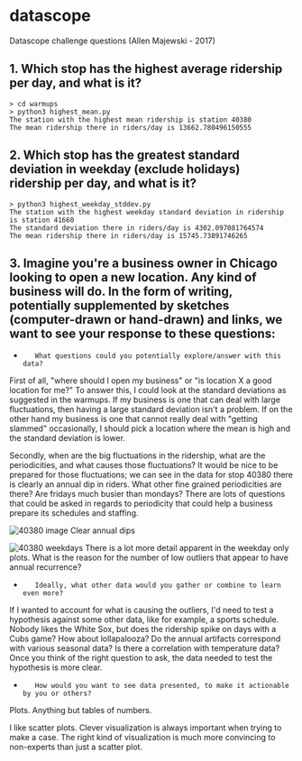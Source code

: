 # datascope
Datascope challenge questions
(Allen Majewski - 2017)

## 1. Which stop has the highest average ridership per day, and what is it?

    > cd warmups
    > python3 highest_mean.py
    The station with the highest mean ridership is station 40380
    The mean ridership there in riders/day is 13662.780496150555
    

## 2. Which stop has the greatest standard deviation in weekday (exclude holidays) ridership per day, and what is it?

    > python3 highest_weekday_stddev.py
    The station with the highest weekday standard deviation in ridership is station 41660
    The standard deviation there in riders/day is 4302.097081764574
    The mean ridership there in riders/day is 15745.73891746265     


## 3. Imagine you're a business owner in Chicago looking to open a new location. Any kind of business will do. In the form of writing, potentially supplemented by sketches (computer-drawn or hand-drawn) and links, we want to see your response to these questions: 

*        What questions could you potentially explore/answer with this data?

First of all, "where should I open my business" or "is location X a good location for me?"  To answer this, I could look at the standard deviations as suggested in the warmups.  If my business is one that can deal with large fluctuations, then having a large standard deviation isn't a problem.  If on the other hand my business is one that cannot really deal with "getting slammed" occasionally, I should pick a location where the mean is high and the standard deviation is lower.

Secondly, when are the big fluctuations in the ridership, what are the periodicities, and what causes those fluctuations?  It would be nice to be prepared for those fluctuations; we can see in the data for stop 40380 there is clearly an annual dip in riders. What other fine grained periodicities are there?  Are fridays much busier than mondays?  There are lots of questions that could be asked in regards to periodicity that could help a business prepare its schedules and staffing.


![40380 image]('img/40380.png')
Clear annual dips

![40380 weekdays]('img/40380_weekday.png')
There is a lot more detail apparent in the weekday only plots. What is the reason for the number of low outliers that appear to have annual recurrence? 


*        Ideally, what other data would you gather or combine to learn even more?

If I wanted to account for what is causing the outliers, I'd need to test a hypothesis against some other data, like for example, a sports schedule.  Nobody likes the White Sox, but does the ridership spike on days with a Cubs game?  How about lollapalooza? Do the annual artifacts correspond with various seasonal data?  Is there a correlation with temperature data? Once you think of the right question to ask, the data needed to test the hypothesis is more clear.

*        How would you want to see data presented, to make it actionable by you or others?

Plots. Anything but tables of numbers.

I like scatter plots.  Clever visualization is always important when trying to make a case.  The right kind of visualization is much more convincing to non-experts than just a scatter plot.



